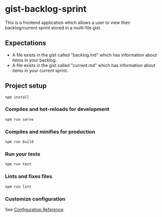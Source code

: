 # gist-backlog-sprint

This is a frontend application which allows a user to view their backlog/current sprint stored in a multi-file gist.


## Expectations

- A file exists in the gist called "backlog.md" which has information about items in your backlog.
- A file exists in the gist called "current.md" which has information about items in your current sprint.

## Project setup

```
npm install
```

### Compiles and hot-reloads for development

```
npm run serve
```

### Compiles and minifies for production

```
npm run build
```

### Run your tests

```
npm run test
```

### Lints and fixes files

```
npm run lint
```

### Customize configuration

See [Configuration Reference](https://cli.vuejs.org/config/).
